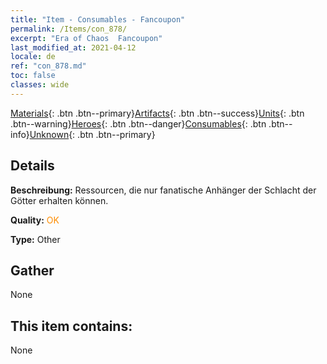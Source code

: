```yaml
---
title: "Item - Consumables - Fancoupon"
permalink: /Items/con_878/
excerpt: "Era of Chaos  Fancoupon"
last_modified_at: 2021-04-12
locale: de
ref: "con_878.md"
toc: false
classes: wide
---
```

 [Materials](/de/Items/){: .btn .btn--primary}[Artifacts](/de/Items/Artifacts/){: .btn .btn--success}[Units](/de/Items/Units/){: .btn .btn--warning}[Heroes](/de/Items/Heroes/){: .btn .btn--danger}[Consumables](/de/Items/Consumables/){: .btn .btn--info}[Unknown](/de/Items/Unknown/){: .btn .btn--primary}

## Details
 **Beschreibung:** Ressourcen, die nur fanatische Anhänger der Schlacht der Götter erhalten können.

 **Quality:** <span style="color: #FF8C00">OK</span>

 **Type:** Other

## Gather

  None

## This item contains:

  None

